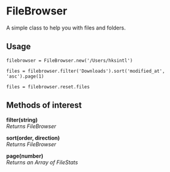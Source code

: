 # FileBrowser

A simple class to help you with files and folders.

## Usage

    filebrowser = FileBrowser.new('/Users/hksintl')
    
    files = filebrowser.filter('Downloads').sort('modified_at', 'asc').page(1)

    files = filebrowser.reset.files

## Methods of interest

**filter(string)**  
*Returns FileBrowser*  

**sort(order, direction)**  
*Returns FileBrowser*  

**page(number)**   
 *Returns an Array of FileStats*  


